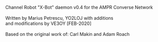 Channel Robot "X-Bot" daemon v0.4 for the AMPR Converse Network<br>
<br>
Written by Marius Petrescu, YO2LOJ with additions<br>
and modifications by VE3OY [FEB-2020]<br>
<br>
Based on the original work of:&nbsp;Carl Makin and Adam Roach<br>
<br>
